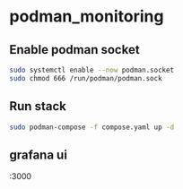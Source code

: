 # podman_monitoring

## Enable podman socket
```bash
sudo systemctl enable --now podman.socket
sudo chmod 666 /run/podman/podman.sock
```

## Run stack
```bash
sudo podman-compose -f compose.yaml up -d
```

## grafana ui
<IP>:3000
